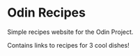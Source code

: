 # Odin Recipes
Simple recipes website for the Odin Project.

Contains links to recipes for 3 cool dishes!
